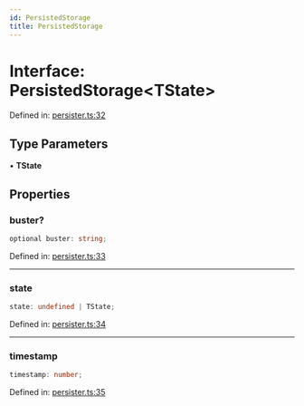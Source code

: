 ```yaml
---
id: PersistedStorage
title: PersistedStorage
---
```


<!-- DO NOT EDIT: this page is autogenerated from the type comments -->

# Interface: PersistedStorage\<TState\>

Defined in: [persister.ts:32](https://github.com/TanStack/pacer/blob/main/packages/persister/src/persister.ts#L32)

## Type Parameters

• **TState**

## Properties

### buster?

```ts
optional buster: string;
```

Defined in: [persister.ts:33](https://github.com/TanStack/pacer/blob/main/packages/persister/src/persister.ts#L33)

***

### state

```ts
state: undefined | TState;
```

Defined in: [persister.ts:34](https://github.com/TanStack/pacer/blob/main/packages/persister/src/persister.ts#L34)

***

### timestamp

```ts
timestamp: number;
```

Defined in: [persister.ts:35](https://github.com/TanStack/pacer/blob/main/packages/persister/src/persister.ts#L35)
